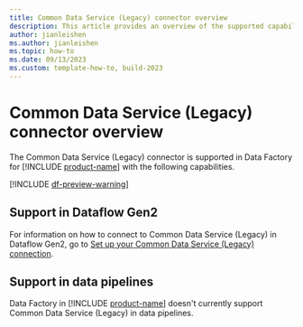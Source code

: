 ```yaml
---
title: Common Data Service (Legacy) connector overview
description: This article provides an overview of the supported capabilities of the Common Data Service (Legacy) connector.
author: jianleishen
ms.author: jianleishen
ms.topic: how-to
ms.date: 09/13/2023
ms.custom: template-how-to, build-2023
---
```


# Common Data Service (Legacy) connector overview

The Common Data Service (Legacy) connector is supported in Data Factory for [!INCLUDE [product-name](../includes/product-name.md)] with the following capabilities.

[!INCLUDE [df-preview-warning](includes/data-factory-preview-warning.md)]

## Support in Dataflow Gen2

For information on how to connect to Common Data Service (Legacy) in Dataflow Gen2, go to [Set up your Common Data Service (Legacy) connection](connector-common-data-service-legacy.md).

## Support in data pipelines

Data Factory in [!INCLUDE [product-name](../includes/product-name.md)] doesn't currently support Common Data Service (Legacy) in data pipelines.

